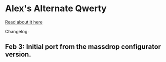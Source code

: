 # Alex's Alternate Qwerty
[Read about it here](http://alex.ives.mn/code/keyboard/2016/01/26/ergodox-firmware-layout/)

Changelog:
## Feb 3: Initial port from the massdrop configurator version.